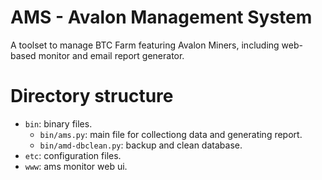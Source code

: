 AMS - Avalon Management System
==============================
A toolset to manage BTC Farm featuring Avalon Miners,
including web-based monitor and email report generator.

Directory structure
===================
* `bin`: binary files.
  * `bin/ams.py`: main file for collectiong data and generating report. 
  * `bin/amd-dbclean.py`: backup and clean database.
* `etc`: configuration files.
* `www`: ams monitor web ui. 
